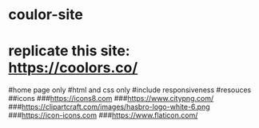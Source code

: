 # coulor-site
# replicate this site: https://coolors.co/
#home page only
#html and css only
#include responsiveness 
#resouces
##icons
###https://icons8.com
###https://www.citypng.com/
###https://clipartcraft.com/images/hasbro-logo-white-6.png
###https://icon-icons.com
###https://www.flaticon.com/